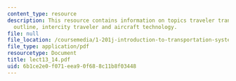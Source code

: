 ```yaml
---
content_type: resource
description: This resource contains information on topics traveler transportation
  outline, intercity traveler and aircraft technology.
file: null
file_location: /coursemedia/1-201j-introduction-to-transportation-systems-fall-2006/6b1ce2e0f071eea90f688c11b8f03448_lect13_14.pdf
file_type: application/pdf
resourcetype: Document
title: lect13_14.pdf
uid: 6b1ce2e0-f071-eea9-0f68-8c11b8f03448
---
```

